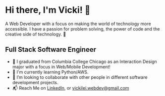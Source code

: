 # Hi there, I'm Vicki! 🧪 

A Web Developer with a focus on making the world of technology more accessible. I have a passion for problem solving, the power of code and the creative side of technology. 👋

## Full Stack Software Engineer
- 🔭 I graduated from Columbia College Chicago as an Interaction Design major with a focus in Web/Mobile Development!
- 🌱 I'm currently learning Python/AWS. 
- 👯 I’m looking to collaborate with other people in different software development projects.
- 📬 Reach Me on [LinkedIn](https://www.linkedin.com/in/yongxin-lei/), or vickilei.webdev@gmail.com






